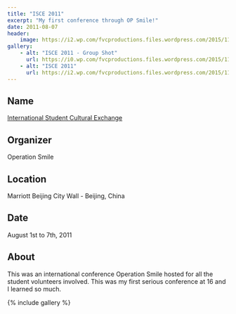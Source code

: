 ```yaml
---
title: "ISCE 2011"
excerpt: "My first conference through OP Smile!"
date: 2011-08-07
header:
    image: https://i2.wp.com/fvcproductions.files.wordpress.com/2015/11/img_0164.jpg
gallery:
    - alt: "ISCE 2011 - Group Shot"
      url: https://i0.wp.com/fvcproductions.files.wordpress.com/2015/11/isce_groupshot_2011.jpg
    - alt: "ISCE 2011"
      url: https://i2.wp.com/fvcproductions.files.wordpress.com/2015/11/img_0164.jpg
---
```


## Name

<a title="ISLC" href="https://studentprograms.operationsmile.org/events/islc/" target="_blank" rel="noopener">International Student Cultural Exchange</a>

## Organizer

Operation Smile

## Location

Marriott Beijing City Wall - Beijing, China

## Date

August 1st to 7th, 2011

## About

This was an international conference Operation Smile hosted for all the student volunteers involved. This was my first serious conference at 16 and I learned so much.

{% include gallery %}
